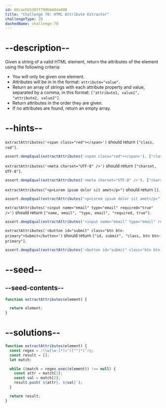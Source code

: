 ```yaml
---
id: 68cae5b538ff798bbd4da008
title: "Challenge 70: HTML Attribute Extractor"
challengeType: 28
dashedName: challenge-70
---
```


# --description--

Given a string of a valid HTML element, return the attributes of the element using the following criteria:

- You will only be given one element.
- Attributes will be in in the format: `attribute="value"`.
- Return an array of strings with each attribute property and value, separated by a comma, in this format: `["attribute1, value1", "attribute2, value2"]`.
- Return attributes in the order they are given.
- If no attributes are found, return an empty array.

# --hints--

`extractAttributes('<span class="red"></span>')` should return `["class, red"]`.

```js
assert.deepEqual(extractAttributes('<span class="red"></span>'), ["class, red"]);
```

`extractAttributes('<meta charset="UTF-8" />')` should return `["charset, UTF-8"]`.

```js
assert.deepEqual(extractAttributes('<meta charset="UTF-8" />'), ["charset, UTF-8"]);
```

`extractAttributes("<p>Lorem ipsum dolor sit amet</p>")` should return `[]`.

```js
assert.deepEqual(extractAttributes("<p>Lorem ipsum dolor sit amet</p>"), []);
```

`extractAttributes('<input name="email" type="email" required="true" />')` should return `["name, email", "type, email", "required, true"]`.

```js
assert.deepEqual(extractAttributes('<input name="email" type="email" required="true" />'), ["name, email", "type, email", "required, true"]);
```

`extractAttributes('<button id="submit" class="btn btn-primary">Submit</button>')` should return `["id, submit", "class, btn btn-primary"]`.

```js
assert.deepEqual(extractAttributes('<button id="submit" class="btn btn-primary">Submit</button>'), ["id, submit", "class, btn btn-primary"]);
```

# --seed--

## --seed-contents--

```js
function extractAttributes(element) {

  return element;
}
```

# --solutions--

```js
function extractAttributes(element) {
  const regex = /(\w[\w-]*)="([^"]*)"/g;
  const result = [];
  let match;

  while ((match = regex.exec(element)) !== null) {
    const attr = match[1];
    const val = match[2];
    result.push(`${attr}, ${val}`);
  }

  return result;
}
```
